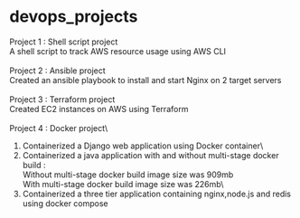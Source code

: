 # devops_projects

Project 1 : Shell script project\
A shell script to track AWS resource usage using AWS CLI\
\
Project 2 : Ansible project\
Created an ansible playbook to install and start Nginx on 2 target servers\
\
Project 3 : Terraform project\
Created EC2 instances on AWS using Terraform\
\
Project 4 : Docker project\
1. Containerized a Django web application using Docker container\
2. Containerized a java application with and without multi-stage docker build :\
Without multi-stage docker build image size was 909mb\
With multi-stage docker build image size was 226mb\
3. Containerized a three tier application containing nginx,node.js and redis using docker compose

